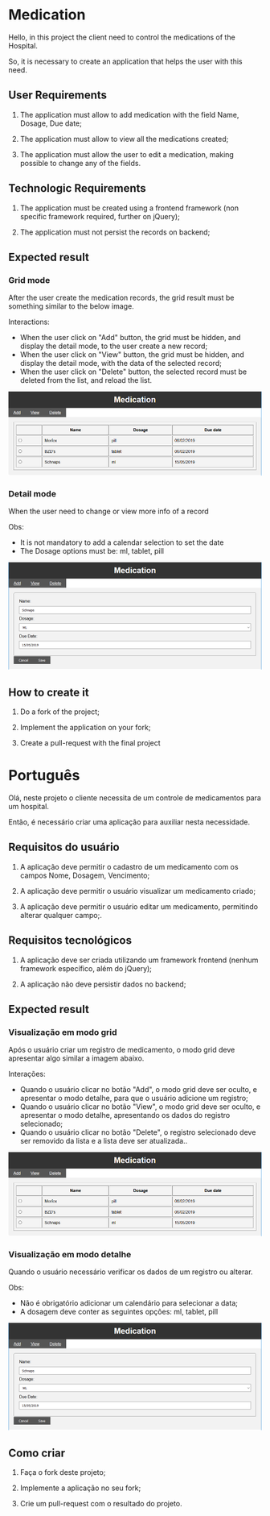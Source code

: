 # Medication

Hello, in this project the client need to control the medications of the Hospital.

So, it is necessary to create an application that helps the user with this need.

## User Requirements

1. The application must allow to add medication with the field Name, Dosage, Due date;

1. The application must allow to view all the medications created;

1. The application must allow the user to edit a medication, making possible to change any of the fields.

## Technologic Requirements

1. The application must be created using a frontend framework (non specific framework required, further on jQuery);

1. The application must not persist the records on backend;

## Expected result

### Grid mode
After the user create the medication records, the grid result must be something similar to the below image.

Interactions:
- When the user click on "Add" button, the grid must be hidden, and display the detail mode, to the user create a new record;
- When the user click on "View" button, the grid must be hidden, and display the detail mode, with the data of the selected record;
- When the user click on "Delete" button, the selected record must be deleted from the list, and reload the list.

![grid](https://github.com/flachadriano/medication-crud/blob/master/grid.png)

### Detail mode
When the user need to change or view more info of a record

Obs:
- It is not mandatory to add a calendar selection to set the date
- The Dosage options must be: ml, tablet, pill 

![form](https://github.com/flachadriano/medication-crud/blob/master/form.png)

## How to create it

1. Do a fork of the project;

1. Implement the application on your fork;

1. Create a pull-request with the final project




# Português

Olá, neste projeto o cliente necessita de um controle de medicamentos para um hospital.

Então, é necessário criar uma aplicação para auxiliar nesta necessidade.

## Requisitos do usuário

1. A aplicação deve permitir o cadastro de um medicamento com os campos Nome, Dosagem, Vencimento;

1. A aplicação deve permitir o usuário visualizar um medicamento criado;

1. A aplicação deve permitir o usuário editar um medicamento, permitindo alterar qualquer campo;.

## Requisitos tecnológicos

1. A aplicação deve ser criada utilizando um framework frontend (nenhum framework específico, além do jQuery);

1. A aplicação não deve persistir dados no backend;

## Expected result

### Visualização em modo grid
Após o usuário criar um registro de medicamento, o modo grid deve apresentar algo similar a imagem abaixo.

Interações:
- Quando o usuário clicar no botão "Add", o modo grid deve ser oculto, e apresentar o modo detalhe, para que o usuário adicione um registro;
- Quando o usuário clicar no botão "View", o modo grid deve ser oculto, e apresentar o modo detalhe, apresentando os dados do registro selecionado;
- Quando o usuário clicar no botão "Delete", o registro selecionado deve ser removido da lista e a lista deve ser atualizada..

![grid](https://github.com/flachadriano/medication-crud/blob/master/grid.png)

### Visualização em modo detalhe
Quando o usuário necessário verificar os dados de um registro ou alterar.

Obs:
- Não é obrigatório adicionar um calendário para selecionar a data;
- A dosagem deve conter as seguintes opções: ml, tablet, pill 

![form](https://github.com/flachadriano/medication-crud/blob/master/form.png)

## Como criar

1. Faça o fork deste projeto;

1. Implemente a aplicação no seu fork;

1. Crie um pull-request com o resultado do projeto.
